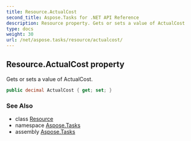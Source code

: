 ```yaml
---
title: Resource.ActualCost
second_title: Aspose.Tasks for .NET API Reference
description: Resource property. Gets or sets a value of ActualCost
type: docs
weight: 30
url: /net/aspose.tasks/resource/actualcost/
---
```

## Resource.ActualCost property

Gets or sets a value of ActualCost.

```csharp
public decimal ActualCost { get; set; }
```

### See Also

* class [Resource](../)
* namespace [Aspose.Tasks](../../resource/)
* assembly [Aspose.Tasks](../../../)



